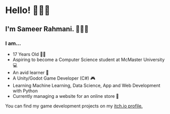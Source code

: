 # Hello! 🙋🏽‍♂️

## I'm Sameer Rahmani. 👨🏽‍💼

### I am...

- 17 Years Old 🧑🏽
- Aspiring to become a Computer Science student at McMaster University 💻
- An avid learner 🧠
- A Unity/Godot Game Developer (C#) 🎮
- Learning Machine Learning, Data Science, App and Web Development with Python
- Currently managing a website for an online store 🏪


You can find my game development projects on my [itch.io profile.](https://sameerr.itch.io/)

